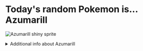# Today's random Pokemon is... Azumarill

![Azumarill shiny sprite](https://raw.githubusercontent.com/PokeAPI/sprites/master/sprites/pokemon/shiny/184.png)

<details>
<summary>Additional info about Azumarill</summary>

| srpite type | image |
|------|------|
| back_default | ![Azumarill back_default sprite](https://raw.githubusercontent.com/PokeAPI/sprites/master/sprites/pokemon/back/184.png) |
| back_shiny | ![Azumarill back_shiny sprite](https://raw.githubusercontent.com/PokeAPI/sprites/master/sprites/pokemon/back/shiny/184.png) |
| front_default | ![Azumarill front_default sprite](https://raw.githubusercontent.com/PokeAPI/sprites/master/sprites/pokemon/184.png) | </details>